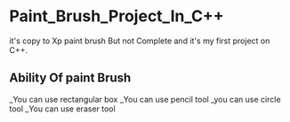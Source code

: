# Paint_Brush_Project_In_C++
it's copy to Xp paint brush But not Complete and it's my first project on C++.

## Ability Of paint Brush
_You can use rectangular box
_You can use pencil tool
_you can use circle tool
_You can use eraser tool
